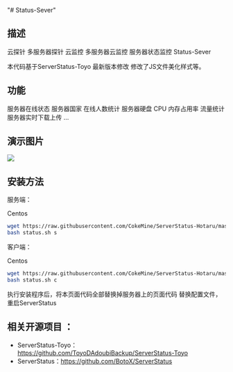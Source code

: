 "# Status-Sever"
## 描述
云探针 多服务器探针 云监控 多服务器云监控 服务器状态监控 Status-Sever

本代码基于ServerStatus-Toyo 最新版本修改 修改了JS文件美化样式等。

## 功能
服务器在线状态
服务器国家
在线人数统计
服务器硬盘 CPU 内存占用率
流量统计
服务器实时下载上传
...

## 演示图片

![](https://s1.ax1x.com/2020/07/01/NTCRPO.png)


## 安装方法

服务端：

Centos
```bash
wget https://raw.githubusercontent.com/CokeMine/ServerStatus-Hotaru/master/status.sh
bash status.sh s
```

客户端：

Centos
```bash
wget https://raw.githubusercontent.com/CokeMine/ServerStatus-Hotaru/master/status.sh
bash status.sh c
```

执行安装程序后，将本页面代码全部替换掉服务器上的页面代码
替换配置文件，重启ServerStatus


## 相关开源项目 ： 
* ServerStatus-Toyo：https://github.com/ToyoDAdoubiBackup/ServerStatus-Toyo
* ServerStatus：https://github.com/BotoX/ServerStatus


